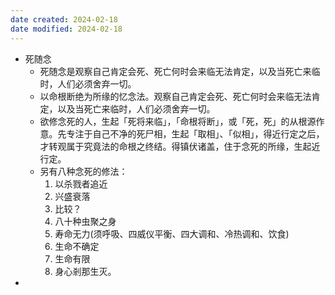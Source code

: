 ```yaml
---
date created: 2024-02-18
date modified: 2024-02-18
---
```

- 死随念
    - 死随念是观察自己肯定会死、死亡何时会来临无法肯定，以及当死亡来临时，人们必须舍弃一切。 
    - 以命根断绝为所缘的忆念法。观察自己肯定会死、死亡何时会来临无法肯定，以及当死亡来临时，人们必须舍弃一切。
    - 欲修念死的人，生起「死将来临」，「命根将断」，或「死，死」的从根源作意。先专注于自己不净的死尸相，生起「取相」、「似相」，得近行定之后，才转观属于究竟法的命根之终结。得镇伏诸盖，住于念死的所缘，生起近行定。
    - 另有八种念死的修法：
        1. 以杀戮者追近
        2. 兴盛衰落
        3. 比较？
        4. 八十种虫聚之身
        5. 寿命无力(须呼吸、四威仪平衡、四大调和、冷热调和、饮食)
        6. 生命不确定
        7. 生命有限
        8. 身心剎那生灭。
- 
